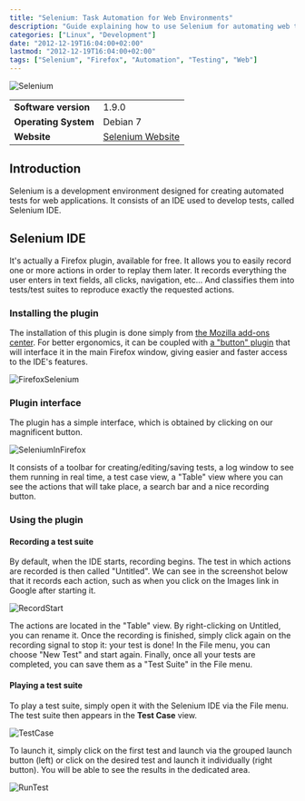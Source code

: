 ```yaml
---
title: "Selenium: Task Automation for Web Environments"
description: "Guide explaining how to use Selenium for automating web tasks, including installation and usage of Selenium IDE with Firefox."
categories: ["Linux", "Development"]
date: "2012-12-19T16:04:00+02:00"
lastmod: "2012-12-19T16:04:00+02:00"
tags: ["Selenium", "Firefox", "Automation", "Testing", "Web"]
---
```


![Selenium](../../static/images/selenium-logo.avif)


|||
|-------|------|
| **Software version** | 1.9.0 |
| **Operating System** | Debian 7 |
| **Website** | [Selenium Website](https://seleniumhq.org/) |


## Introduction

Selenium is a development environment designed for creating automated tests for web applications. It consists of an IDE used to develop tests, called Selenium IDE.

## Selenium IDE

It's actually a Firefox plugin, available for free. It allows you to easily record one or more actions in order to replay them later. It records everything the user enters in text fields, all clicks, navigation, etc... And classifies them into tests/test suites to reproduce exactly the requested actions.

### Installing the plugin

The installation of this plugin is done simply from [the Mozilla add-ons center](https://addons.mozilla.org/fr/firefox/addon/selenium-expert-selenium-ide/). For better ergonomics, it can be coupled with [a "button" plugin](https://addons.mozilla.org/fr/firefox/addon/selenium-ide-button/) that will interface it in the main Firefox window, giving easier and faster access to the IDE's features.

![FirefoxSelenium](../../static/images/firefoxselenium.avif)

### Plugin interface

The plugin has a simple interface, which is obtained by clicking on our magnificent button.

![SeleniumInFirefox](../../static/images/seleniuminfirefox.avif)

It consists of a toolbar for creating/editing/saving tests, a log window to see them running in real time, a test case view, a "Table" view where you can see the actions that will take place, a search bar and a nice recording button.

### Using the plugin

#### Recording a test suite

By default, when the IDE starts, recording begins. The test in which actions are recorded is then called "Untitled". We can see in the screenshot below that it records each action, such as when you click on the Images link in Google after starting it.

![RecordStart](../../static/images/recordstart.avif)

The actions are located in the "Table" view. By right-clicking on Untitled, you can rename it. Once the recording is finished, simply click again on the recording signal to stop it: your test is done!
In the File menu, you can choose "New Test" and start again. Finally, once all your tests are completed, you can save them as a "Test Suite" in the File menu.

#### Playing a test suite

To play a test suite, simply open it with the Selenium IDE via the File menu. The test suite then appears in the **Test Case** view.

![TestCase](../../static/images/testcase.avif)

To launch it, simply click on the first test and launch via the grouped launch button (left) or click on the desired test and launch it individually (right button).
You will be able to see the results in the dedicated area.

![RunTest](../../static/images/runtest.avif)
